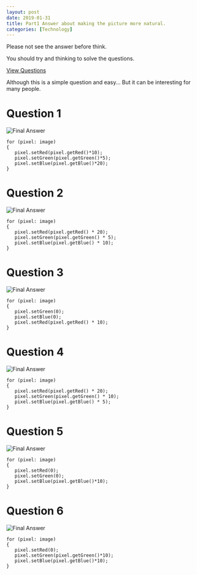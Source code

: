 ```yaml
---
layout: post
date: 2019-01-31
title: Part1 Answer about making the picture more natural.
categories: [Technology]
---
```


Please not see the answer before think.

You should try and thinking to solve the questions.

[View Questions](https://basemax.github.io/2019/01/31/Part1-Question-Make-the-picture-more-natural.html)


Although this is a simple question and easy...
But it can be interesting for many people.


# Question 1

![Final Answer](https://basemax.github.io/assets/image/flower4.jpg)

```
for (pixel: image)
{
   pixel.setRed(pixel.getRed()*10);
   pixel.setGreen(pixel.getGreen()*5);
   pixel.setBlue(pixel.getBlue()*20);
}
```


# Question 2

![Final Answer](https://basemax.github.io/assets/image/orange2.jpg)

```
for (pixel: image)
{
   pixel.setRed(pixel.getRed() * 20);
   pixel.setGreen(pixel.getGreen() * 5);
   pixel.setBlue(pixel.getBlue() * 10);
}
```

# Question 3


![Final Answer](https://basemax.github.io/assets/image/city2.jpg)

```
for (pixel: image)
{
   pixel.setGreen(0);
   pixel.setBlue(0);
   pixel.setRed(pixel.getRed() * 10);
}
```


# Question 4

![Final Answer](https://basemax.github.io/assets/image/stop2.jpg)

```
for (pixel: image)
{
   pixel.setRed(pixel.getRed() * 20);
   pixel.setGreen(pixel.getGreen() * 10);
   pixel.setBlue(pixel.getBlue() * 5);
}
```


# Question 5


![Final Answer](https://basemax.github.io/assets/image/paris2.jpg)

```
for (pixel: image)
{
   pixel.setRed(0);
   pixel.setGreen(0);
   pixel.setBlue(pixel.getBlue()*10);
}
```


# Question 6


![Final Answer](https://basemax.github.io/assets/image/image2.jpg)

```
for (pixel: image)
{
   pixel.setRed(0);
   pixel.setGreen(pixel.getGreen()*10);
   pixel.setBlue(pixel.getBlue()*10);
}
```


